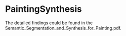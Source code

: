 # PaintingSynthesis

The detailed findings could be found in the Semantic_Segmentation_and_Synthesis_for_Painting.pdf.

